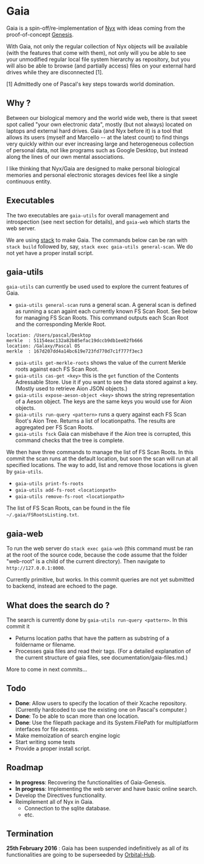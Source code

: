 # Gaia

Gaia is a spin-off/re-implementation of [Nyx](https://github.com/shutkas/Nyx) with ideas coming from the proof-of-concept [Genesis](https://github.com/shutkas/Genesis).

With Gaia, not only the regular collection of Nyx objects will be available (with the features that come with them), not only will you be able to see your unmodified regular local file system hierarchy as repository, but you will also be able to browse (and partially access) files on your external hard drives while they are disconnected [1]. 

[1] Admittedly one of Pascal's key steps towards world domination.

## Why ?

Between our biological memory and the world wide web, there is that sweet spot called "your own electronic data", mostly (but not always) located on laptops and external hard drives. Gaia (and Nyx before it) is a tool that allows its users (myself and Marcello -- at the latest count) to find things very quickly within our ever increasing large and heterogeneous collection of personal data, not like programs such as Google Desktop, but instead along the lines of our own mental associations. 

I like thinking that Nyx/Gaia are designed to make personal biological memories and personal electronic storages devices feel like a single continuous entity.

## Executables

The two executables are `gaia-utils` for overall management and introspection (see next section for details), and `gaia-web` which starts the web server.

We are using [stack](http://docs.haskellstack.org) to make Gaia. The commands below can be ran with `stack build` followed by, say, `stack exec gaia-utils general-scan`. We do not yet have a proper install script.

## gaia-utils

`gaia-utils` can currently be used used to explore the current features of Gaia.

- `gaia-utils general-scan` runs a general scan. A general scan is defined as running a scan againt each currently known FS Scan Root. See below for managing FS Scan Roots. This command outputs each Scan Root and the corresponding Merkle Root.

```
location: /Users/pascal/Desktop
merkle  : 51154eac132a82b85efac19dccb9db1ee02fb666
location: /Galaxy/Pascal OS
merkle  : 167d207dd4a14bc619e723fd770d7c1f777f3ec3
```

- `gaia-utils get-merkle-roots` shows the value of the current Merkle roots against each FS Scan Root.
- `gaia-utils cas-get <key>` this is the `get` function of the Contents Adressable Store. Use it if you want to see the data stored against a key. (Mostly used to retrieve Aion JSON objects.) 
- `gaia-utils expose-aeson-object <key>` shows the string representation of a Aeson object. The keys are the same keys you would use for Aion objects. 
- `gaia-utils run-query <pattern>` runs a query against each FS Scan Root's Aion Tree. Returns a list of locationpaths. The results are aggregated per FS Scan Roots. 
- `gaia-utils fsck` Gaia can misbehave if the Aion tree is corrupted, this command checks that the tree is complete.  

We then have three commands to manage the list of FS Scan Roots. In this commit the scan runs at the default location, but soon the scan will run at all specified locations. The way to add, list and remove those locations is given by `gaia-utils`.

- `gaia-utils print-fs-roots`
- `gaia-utils add-fs-root <locationpath>` 
- `gaia-utils remove-fs-root <locationpath>` 

The list of FS Scan Roots, can be found in the file `~/.gaia/FSRootsListing.txt`.

## gaia-web

To run the web server do `stack exec gaia-web` (this command must be ran at the root of the source code, because the code assume that the folder "web-root" is a child of the current directory). Then navigate to `http://127.0.0.1:8000`.


Currently primitive, but works. In this commit queries are not yet submitted to backend, instead are echoed to the page.

## What does the search do ?

The search is currently done by `gaia-utils run-query <pattern>`. In this commit it 

- Peturns location paths that have the pattern as substring of a foldername or filename. 
- Processes gaia files and read their tags. (For a detailed explanation of the current structure of gaia files, see documentation/gaia-files.md.)

More to come in next commits...


## Todo
- **Done**: Allow users to specify the location of their Xcache repository. (Currently hardcoded to use the existing one on Pascal's computer.)
- **Done**: To be able to scan more than one location. 
- **Done**: Use the filepath package and its System.FilePath for multiplatform interfaces for file access.
- Make memoization of search engine logic
- Start writing some tests
- Provide a proper install script.

## Roadmap
- **In progress**: Recovering the functionalities of Gaia-Genesis. 
- **In progress**: Implementing the web server and have basic online search.
- Develop the Directives functionality.
- Reimplement all of Nyx in Gaia.
	- Connection to the sqlite database. 
	- etc.

## Termination

**25th February 2016** : Gaia has been suspended indefinitively as all of its functionalities are going to be superseeded by [Orbital-Hub](https://github.com/shtukas/Orbital-Hub).

